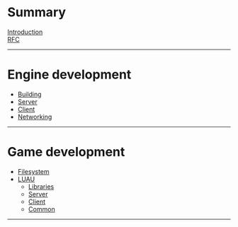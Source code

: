 # Summary

[Introduction](./introduction.md)<br/>
[RFC](./rfc.md)

---

# Engine development

- [Building](./engine/building.md)
- [Server](./engine/server.md)
- [Client](./engine/client.md)
- [Networking](./engine/networking.md)

---

# Game development

- [Filesystem](./game/filesystem.md)
- [LUAU](./game/luau.md)
  - [Libraries](./game/libs.md)
  - [Server]()
  - [Client]()
  - [Common]()

---
